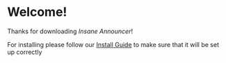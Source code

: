 # Welcome!

Thanks for downloading *Insane Announcer*!

For installing please follow our [Install Guide](https://github.com/TechsCode/InsaneAnnouncerWiki/tree/master/2-Installation) to make sure that it will be set up correctly
